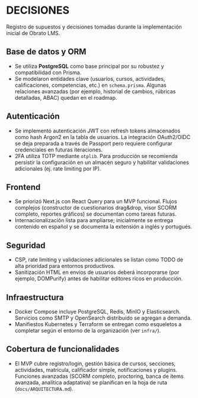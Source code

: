 # DECISIONES

Registro de supuestos y decisiones tomadas durante la implementación inicial de Obrato LMS.

## Base de datos y ORM

- Se utiliza **PostgreSQL** como base principal por su robustez y compatibilidad con Prisma.
- Se modelaron entidades clave (usuarios, cursos, actividades, calificaciones, competencias, etc.) en
  `schema.prisma`. Algunas relaciones avanzadas (por ejemplo, historial de cambios, rúbricas
  detalladas, ABAC) quedan en el roadmap.

## Autenticación

- Se implementó autenticación JWT con refresh tokens almacenados como hash Argon2 en la tabla de
  usuarios. La integración OAuth2/OIDC se deja preparada a través de Passport pero requiere
  configurar credenciales en futuras iteraciones.
- 2FA utiliza TOTP mediante `otplib`. Para producción se recomienda persistir la configuración en un
  almacén seguro y habilitar validaciones adicionales (ej. rate limiting por IP).

## Frontend

- Se priorizó Next.js con React Query para un MVP funcional. Flujos complejos (constructor de
  cuestionarios drag&drop, visor SCORM completo, reportes gráficos) se documentan como tareas
  futuras.
- Internacionalización lista para ampliarse; inicialmente se entrega contenido en español y se
  documenta la extensión a inglés y portugués.

## Seguridad

- CSP, rate limiting y validaciones adicionales se listan como TODO de alta prioridad para entornos
  productivos.
- Sanitización HTML en envíos de usuarios deberá incorporarse (por ejemplo, DOMPurify) antes de
  habilitar editores ricos en producción.

## Infraestructura

- Docker Compose incluye PostgreSQL, Redis, MinIO y Elasticsearch. Servicios como SMTP y OpenSearch
  distribuido se agregan a demanda.
- Manifiestos Kubernetes y Terraform se entregan como esqueletos a completar según el entorno de la
  organización (ver `infra/`).

## Cobertura de funcionalidades

- El MVP cubre registro/login, gestión básica de cursos, secciones, actividades, matrícula, calificador
  simple, notificaciones y plugins. Funciones avanzadas (SCORM completo, proctoring, banca de ítems
  avanzada, analítica adaptativa) se planifican en la hoja de ruta (`docs/ARQUITECTURA.md`).
